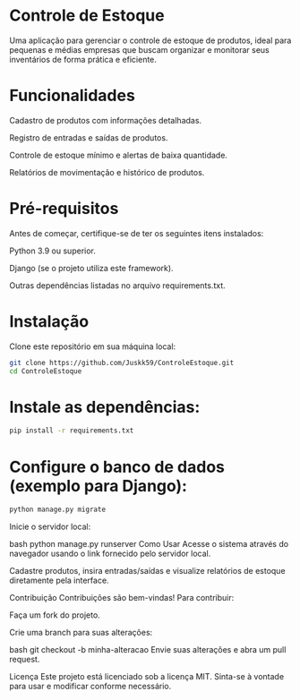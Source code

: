 # Controle de Estoque

Uma aplicação para gerenciar o controle de estoque de produtos, ideal para pequenas e médias empresas que buscam organizar e monitorar seus inventários de forma prática e eficiente.

# Funcionalidades

Cadastro de produtos com informações detalhadas.

Registro de entradas e saídas de produtos.

Controle de estoque mínimo e alertas de baixa quantidade.

Relatórios de movimentação e histórico de produtos.

# Pré-requisitos

Antes de começar, certifique-se de ter os seguintes itens instalados:

Python 3.9 ou superior.

Django (se o projeto utiliza este framework).

Outras dependências listadas no arquivo requirements.txt.

# Instalação

Clone este repositório em sua máquina local:

```bash
git clone https://github.com/Juskk59/ControleEstoque.git
cd ControleEstoque
```
# Instale as dependências:

```bash
pip install -r requirements.txt
```
# Configure o banco de dados (exemplo para Django):

```bash
python manage.py migrate
```
Inicie o servidor local:

bash
python manage.py runserver
Como Usar
Acesse o sistema através do navegador usando o link fornecido pelo servidor local.

Cadastre produtos, insira entradas/saídas e visualize relatórios de estoque diretamente pela interface.

Contribuição
Contribuições são bem-vindas! Para contribuir:

Faça um fork do projeto.

Crie uma branch para suas alterações:

bash
git checkout -b minha-alteracao
Envie suas alterações e abra um pull request.

Licença
Este projeto está licenciado sob a licença MIT. Sinta-se à vontade para usar e modificar conforme necessário.
